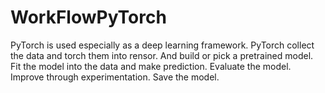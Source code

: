 # WorkFlowPyTorch
PyTorch is used especially as a deep learning framework. PyTorch collect the data and torch them into rensor. And build or pick a pretrained model. Fit the model into the data and make prediction. Evaluate the model. Improve through experimentation. Save the model.
